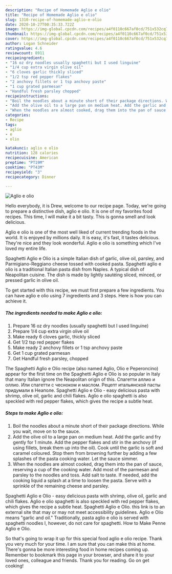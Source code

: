 ```yaml
---
description: "Recipe of Homemade Aglio e olio"
title: "Recipe of Homemade Aglio e olio"
slug: 1310-recipe-of-homemade-aglio-e-olio
date: 2020-10-27T00:35:33.722Z
image: https://img-global.cpcdn.com/recipes/a4f0110c667af0cd/751x532cq70/aglio-e-olio-recipe-main-photo.jpg
thumbnail: https://img-global.cpcdn.com/recipes/a4f0110c667af0cd/751x532cq70/aglio-e-olio-recipe-main-photo.jpg
cover: https://img-global.cpcdn.com/recipes/a4f0110c667af0cd/751x532cq70/aglio-e-olio-recipe-main-photo.jpg
author: Logan Schneider
ratingvalue: 4.6
reviewcount: 8911
recipeingredient:
- "16 oz dry noodles usually spaghetti but I used linguine"
- "1/4 cup extra virgin olive oil"
- "6 cloves garlic thickly sliced"
- "1/2 tsp red pepper flakes"
- "2 anchovy fillets or 1 tsp anchovy paste"
- "1 cup grated parmesan"
- "Handful fresh parsley chopped"
recipeinstructions:
- "Boil the noodles about a minute short of their package directions. While you wait, move on to the sauce."
- "Add the olive oil to a large pan on medium heat. Add the garlic and fry gently for 1 minute. Add the pepper flakes and stir in the anchovy (if using fillets, break them up into the oil). Cook until the garlic is soft and caramel coloured. Stop them from browning further by adding a few splashes of the pasta cooking water. Let the sauce simmer."
- "When the noodles are almost cooked, drag them into the pan of sauce, reserving a cup of the cooking water. Add most of the parmesan and parsley to the noodles and toss. Add salt to taste. If needed, add the cooking liquid a splash at a time to loosen the pasta. Serve with a sprinkle of the remaining cheese and parsley."
categories:
- Recipe
tags:
- aglio
- e
- olio

katakunci: aglio e olio 
nutrition: 128 calories
recipecuisine: American
preptime: "PT19M"
cooktime: "PT43M"
recipeyield: "3"
recipecategory: Dinner

---
```



![Aglio e olio](https://img-global.cpcdn.com/recipes/a4f0110c667af0cd/751x532cq70/aglio-e-olio-recipe-main-photo.jpg)

Hello everybody, it is Drew, welcome to our recipe page. Today, we're going to prepare a distinctive dish, aglio e olio. It is one of my favorites food recipes. This time, I will make it a bit tasty. This is gonna smell and look delicious.

Aglio e olio is one of the most well liked of current trending foods in the world. It is enjoyed by millions daily. It is easy, it's fast, it tastes delicious. They're nice and they look wonderful. Aglio e olio is something which I've loved my entire life.

Spaghetti Aglio e Olio is a simple Italian dish of garlic, olive oil, parsley, and Parmigiano-Reggiano cheese tossed with cooked pasta. Spaghetti aglio e olio is a traditional Italian pasta dish from Naples. A typical dish of Neapolitan cuisine. The dish is made by lightly sautéing sliced, minced, or pressed garlic in olive oil.


To get started with this recipe, we must first prepare a few ingredients. You can have aglio e olio using 7 ingredients and 3 steps. Here is how you can achieve it.

<!--inarticleads1-->

##### The ingredients needed to make Aglio e olio:

1. Prepare 16 oz dry noodles (usually spaghetti but I used linguine)
1. Prepare 1/4 cup extra virgin olive oil
1. Make ready 6 cloves garlic, thickly sliced
1. Get 1/2 tsp red pepper flakes
1. Make ready 2 anchovy fillets or 1 tsp anchovy paste
1. Get 1 cup grated parmesan
1. Get Handful fresh parsley, chopped


The Spaghetti Aglio e Olio recipe (also named Aglio, Olio e Peperoncino) appear for the first time on the Spaghetti Aglio e Olio is so popular in Italy that many Italian ignore the Neapolitan origin of this. Спагетти аллио и оллио. Или спагетти с чесноком и маслом. Рецепт итальянской пасты придумали в Неаполе. Spaghetti Aglio e Olio - easy delicious pasta with shrimp, olive oil, garlic and chili flakes. Aglio e olio spaghetti is also speckled with red pepper flakes, which gives the recipe a subtle heat. 

<!--inarticleads2-->

##### Steps to make Aglio e olio:

1. Boil the noodles about a minute short of their package directions. While you wait, move on to the sauce.
1. Add the olive oil to a large pan on medium heat. Add the garlic and fry gently for 1 minute. Add the pepper flakes and stir in the anchovy (if using fillets, break them up into the oil). Cook until the garlic is soft and caramel coloured. Stop them from browning further by adding a few splashes of the pasta cooking water. Let the sauce simmer.
1. When the noodles are almost cooked, drag them into the pan of sauce, reserving a cup of the cooking water. Add most of the parmesan and parsley to the noodles and toss. Add salt to taste. If needed, add the cooking liquid a splash at a time to loosen the pasta. Serve with a sprinkle of the remaining cheese and parsley.


Spaghetti Aglio e Olio - easy delicious pasta with shrimp, olive oil, garlic and chili flakes. Aglio e olio spaghetti is also speckled with red pepper flakes, which gives the recipe a subtle heat. Spaghetti Aglio e Olio. this link is to an external site that may or may not meet accessibility guidelines. Aglio e Olio means &#34;garlic and oil.&#34; Traditionally, pasta aglio e olio is served with spaghetti noodles I, however, do not care for spaghetti. How to Make Penne Aglio e Olio. 

So that's going to wrap it up for this special food aglio e olio recipe. Thank you very much for your time. I am sure that you can make this at home. There's gonna be more interesting food in home recipes coming up. Remember to bookmark this page in your browser, and share it to your loved ones, colleague and friends. Thank you for reading. Go on get cooking!
